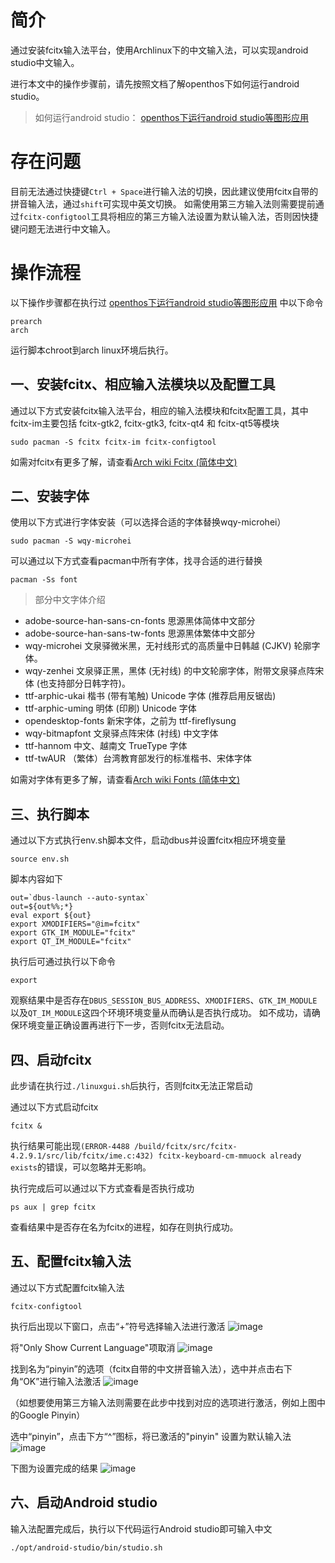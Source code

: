 # 简介
通过安装fcitx输入法平台，使用Archlinux下的中文输入法，可以实现android studio中文输入。


进行本文中的操作步骤前，请先按照文档了解openthos下如何运行android studio。

>如何运行android studio：
[openthos下运行android studio等图形应用](https://github.com/openthos/community-analysis/wiki/openthos%E4%B8%8B%E8%BF%90%E8%A1%8Candroid-studio%E7%AD%89%E5%9B%BE%E5%BD%A2%E5%BA%94%E7%94%A8)


# 存在问题
目前无法通过快捷键```Ctrl + Space```进行输入法的切换，因此建议使用fcitx自带的拼音输入法，通过```shift```可实现中英文切换。
如需使用第三方输入法则需要提前通过```fcitx-configtool```工具将相应的第三方输入法设置为默认输入法，否则因快捷键问题无法进行中文输入。
# 操作流程
以下操作步骤都在执行过 [openthos下运行android studio等图形应用](https://github.com/openthos/community-analysis/wiki/openthos%E4%B8%8B%E8%BF%90%E8%A1%8Candroid-studio%E7%AD%89%E5%9B%BE%E5%BD%A2%E5%BA%94%E7%94%A8) 中以下命令
```
prearch
arch
```
运行脚本chroot到arch linux环境后执行。

## 一、安装fcitx、相应输入法模块以及配置工具
通过以下方式安装fcitx输入法平台，相应的输入法模块和fcitx配置工具，其中fcitx-im主要包括 fcitx-gtk2, fcitx-gtk3, fcitx-qt4 和 fcitx-qt5等模块
```
sudo pacman -S fcitx fcitx-im fcitx-configtool
```
如需对fcitx有更多了解，请查看[Arch wiki Fcitx (简体中文)](https://wiki.archlinux.org/index.php/Fcitx_(%E7%AE%80%E4%BD%93%E4%B8%AD%E6%96%87)#.E7.AC.AC.E4.B8.89.E6.96.B9.E6.8B.BC.E9.9F.B3.E8.BE.93.E5.85.A5.E6.B3.95)

## 二、安装字体
使用以下方式进行字体安装（可以选择合适的字体替换wqy-microhei）
```
sudo pacman -S wqy-microhei
```


可以通过以下方式查看pacman中所有字体，找寻合适的进行替换
```
pacman -Ss font
```
>部分中文字体介绍
+ adobe-source-han-sans-cn-fonts
思源黑体简体中文部分
+ adobe-source-han-sans-tw-fonts
思源黑体繁体中文部分
+ wqy-microhei
文泉驿微米黑，无衬线形式的高质量中日韩越 (CJKV) 轮廓字体。
+ wqy-zenhei
文泉驿正黑，黑体 (无衬线) 的中文轮廓字体，附带文泉驿点阵宋体 (也支持部分日韩字符)。
+ ttf-arphic-ukai
楷书 (带有笔触) Unicode 字体 (推荐启用反锯齿)
+ ttf-arphic-uming
明体 (印刷) Unicode 字体
+ opendesktop-fonts
新宋字体，之前为 ttf-fireflysung
+ wqy-bitmapfont
文泉驿点阵宋体 (衬线) 中文字体
+ ttf-hannom
中文、越南文 TrueType 字体
+ ttf-twAUR
（繁体）台湾教育部发行的标准楷书、宋体字体

如需对字体有更多了解，请查看[Arch wiki Fonts (简体中文)](https://wiki.archlinux.org/index.php/Fonts_(%E7%AE%80%E4%BD%93%E4%B8%AD%E6%96%87)#.E4.B8.AD.E6.96.87.E5.AD.97)

## 三、执行脚本
通过以下方式执行env.sh脚本文件，启动dbus并设置fcitx相应环境变量
```
source env.sh
```
脚本内容如下
```
out=`dbus-launch --auto-syntax`
out=${out%%;*}
eval export ${out}
export XMODIFIERS="@im=fcitx"
export GTK_IM_MODULE="fcitx"
export QT_IM_MODULE="fcitx"
```
执行后可通过执行以下命令
```
export
```
观察结果中是否存在```DBUS_SESSION_BUS_ADDRESS```、```XMODIFIERS```、```GTK_IM_MODULE```以及```QT_IM_MODULE```这四个环境环境变量从而确认是否执行成功。
如不成功，请确保环境变量正确设置再进行下一步，否则fcitx无法启动。

## 四、启动fcitx
此步请在执行过```./linuxgui.sh```后执行，否则fcitx无法正常启动

通过以下方式启动fcitx
```
fcitx &
```
执行结果可能出现```(ERROR-4488 /build/fcitx/src/fcitx-4.2.9.1/src/lib/fcitx/ime.c:432) fcitx-keyboard-cm-mmuock already exists```的错误，可以忽略并无影响。

执行完成后可以通过以下方式查看是否执行成功
```
ps aux | grep fcitx
```
查看结果中是否存在名为fcitx的进程，如存在则执行成功。

## 五、配置fcitx输入法
通过以下方式配置fcitx输入法
```
fcitx-configtool
```
执行后出现以下窗口，点击“+”符号选择输入法进行激活
![image](https://github.com/openthos/linux-android-analysis/blob/master/doc/.pic/1.jpg?raw=true)

将"Only Show Current Language"项取消
![image](https://github.com/openthos/linux-android-analysis/blob/master/doc/.pic/2.jpg?raw=true)


找到名为“pinyin”的选项（fcitx自带的中文拼音输入法），选中并点击右下角“OK”进行输入法激活
![image](https://github.com/openthos/linux-android-analysis/blob/master/doc/.pic/3.jpg?raw=true)

（如想要使用第三方输入法则需要在此步中找到对应的选项进行激活，例如上图中的Google Pinyin）


选中“pinyin”，点击下方“^”图标，将已激活的"pinyin" 设置为默认输入法
![image](https://github.com/openthos/linux-android-analysis/blob/master/doc/.pic/4.jpg?raw=true)

下图为设置完成的结果
![image](https://github.com/openthos/linux-android-analysis/blob/master/doc/.pic/5.jpg?raw=true)

## 六、启动Android studio
输入法配置完成后，执行以下代码运行Android studio即可输入中文
```
./opt/android-studio/bin/studio.sh
```
